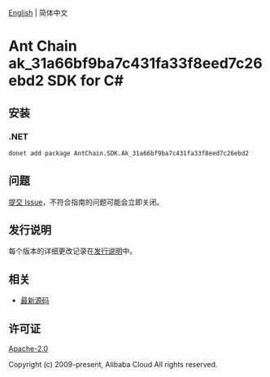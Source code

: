 [English](README.md) | 简体中文

# Ant Chain ak_31a66bf9ba7c431fa33f8eed7c26ebd2 SDK for C#

## 安装

### .NET

```bash
donet add package AntChain.SDK.Ak_31a66bf9ba7c431fa33f8eed7c26ebd2
```

## 问题

[提交 Issue](https://github.com/alipay/antchain-openapi-prod-sdk/issues/new)，不符合指南的问题可能会立即关闭。

## 发行说明

每个版本的详细更改记录在[发行说明](./ChangeLog.txt)中。

## 相关

* [最新源码](https://github.com/antchain-openapi-prod-sdk)

## 许可证

[Apache-2.0](http://www.apache.org/licenses/LICENSE-2.0)

Copyright (c) 2009-present, Alibaba Cloud All rights reserved.
